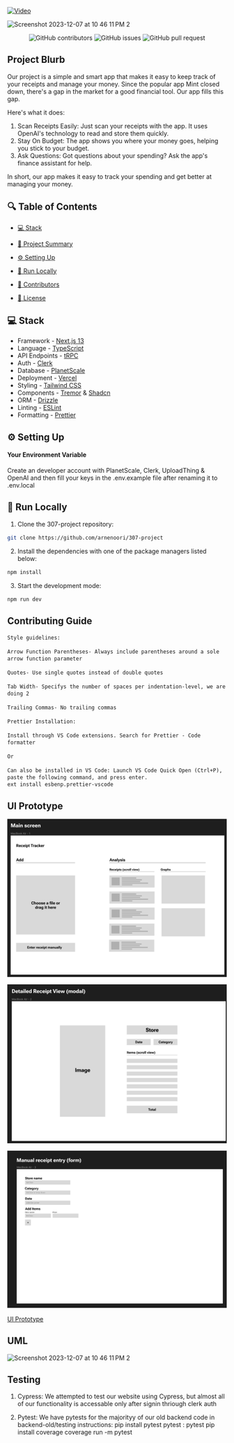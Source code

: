 [![Video](https://youtu.be/-qDquOm4krM/maxresdefault.jpg)](https://youtu.be/-qDquOm4krM)
</a>
</p>

<img width="513" alt="Screenshot 2023-12-07 at 10 46 11 PM 2" src="https://github.com/arnenoori/receipts-full-stack/assets/81613773/c85d8ad8-e86c-49d7-8ef9-698315323f42">

<p align="center">
<img src="https://img.shields.io/github/contributors/arnenoori/307-project" alt="GitHub contributors" />
<img src="https://img.shields.io/github/issues/arnenoori/307-project" alt="GitHub issues" />
<img src="https://img.shields.io/github/issues-pr/arnenoori/307-project" alt="GitHub pull request" />
</p>

<p></p>
<p></p>

## Project Blurb


Our project is a simple and smart app that makes it easy to keep track of your receipts and manage your money. Since the popular app Mint closed down, there's a gap in the market for a good financial tool. Our app fills this gap.

Here's what it does:

1. Scan Receipts Easily: Just scan your receipts with the app. It uses OpenAI's technology to read and store them quickly.
2. Stay On Budget: The app shows you where your money goes, helping you stick to your budget.
3. Ask Questions: Got questions about your spending? Ask the app's finance assistant for help.

In short, our app makes it easy to track your spending and get better at managing your money.

## 🔍 Table of Contents

* [💻 Stack](#stack)

* [📝 Project Summary](#project-summary)

* [⚙️ Setting Up](#setting-up)

* [🚀 Run Locally](#run-locally)

* [🙌 Contributors](#contributors)

* [📄 License](#license)

## 💻 Stack

- Framework - [Next.js 13](https://nextjs.org/13)
- Language - [TypeScript](https://www.typescriptlang.org)
- API Endpoints - [tRPC](https://trpc.io/)
- Auth - [Clerk](https://clerk.com/)
- Database - [PlanetScale](https://planetscale.com)
- Deployment - [Vercel](https://vercel.com/docs/concepts/next.js/overview)
- Styling - [Tailwind CSS](https://tailwindcss.com)
- Components - [Tremor](https://www.tremor.so) & [Shadcn](https://ui.shadcn.com/)
- ORM - [Drizzle](https://orm.drizzle.team/)
- Linting - [ESLint](https://eslint.org)
- Formatting - [Prettier](https://prettier.io)

## ⚙️ Setting Up

#### Your Environment Variable

Create an developer account with PlanetScale, Clerk, UploadThing & OpenAI and then fill your keys in the .env.example file after renaming it to .env.local

## 🚀 Run Locally
1. Clone the 307-project repository:
```sh
git clone https://github.com/arnenoori/307-project
```
2. Install the dependencies with one of the package managers listed below:
```sh 
npm install
```
3. Start the development mode:
```sh 
npm run dev
```

## Contributing Guide

```
Style guidelines:

Arrow Function Parentheses- Always include parentheses around a sole arrow function parameter

Quotes- Use single quotes instead of double quotes

Tab Width- Specifys the number of spaces per indentation-level, we are doing 2

Trailing Commas- No trailing commas

Prettier Installation:

Install through VS Code extensions. Search for Prettier - Code formatter

Or

Can also be installed in VS Code: Launch VS Code Quick Open (Ctrl+P), paste the following command, and press enter.
ext install esbenp.prettier-vscode
```

## UI Prototype

![Alternative Text for Image](./assets/main-screen-receipts.png)

![Alternative Text for Image](./assets/detailed-receipts-overview.png)

![Alternative Text for Image](./assets/receipt-manual-entry-form.png)

[UI Prototype](https://www.figma.com/file/JOfZyj1V5je28YghGy0eox/Receipts?type=design&mode=design)

## UML

<p align="center">
<a href=https://github.com/arnenoori/307-project target="_blank">
</a>
</p>

<img width="513" alt="Screenshot 2023-12-07 at 10 46 11 PM 2" src="https://github.com/arnenoori/receipts-full-stack/assets/81613773/c85d8ad8-e86c-49d7-8ef9-698315323f42">


## Testing

1. Cypress: We attempted to test our website using Cypress, but almost all of our functionality is accessable only after signin thriough clerk auth 

2. Pytest: We have pytests for the majorityy of our old backend code in backend-old/testing
    instructions: 
    pip install pytest
    pytest : pytest
    pip install coverage
    coverage run -m pytest